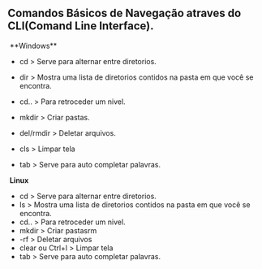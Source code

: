 <h2>Comandos Básicos de Navegação atraves do CLI(Comand Line Interface). </h2> 
​                                     **Windows**

-    cd                > Serve para alternar entre diretorios.

-    dir                > Mostra uma lista de diretorios contidos na pasta em que você se encontra.

-    cd..               > Para retroceder um nivel.

-    mkdir              > Criar pastas.

-    del/rmdir          > Deletar arquivos.

-    cls                > Limpar tela

-    tab               > Serve para auto completar palavras.

  

​                                    **Linux** 

-  cd                 > Serve para alternar entre diretorios.
-  ls                 > Mostra uma lista de diretorios contidos na pasta em que você se encontra.
-  cd..               > Para retroceder um nivel.
-  mkdir              > Criar pastasrm  
-  -rf                 > Deletar arquivos
-  clear ou Ctrl+l    > Limpar tela
-  tab                > Serve para auto completar palavras.     

